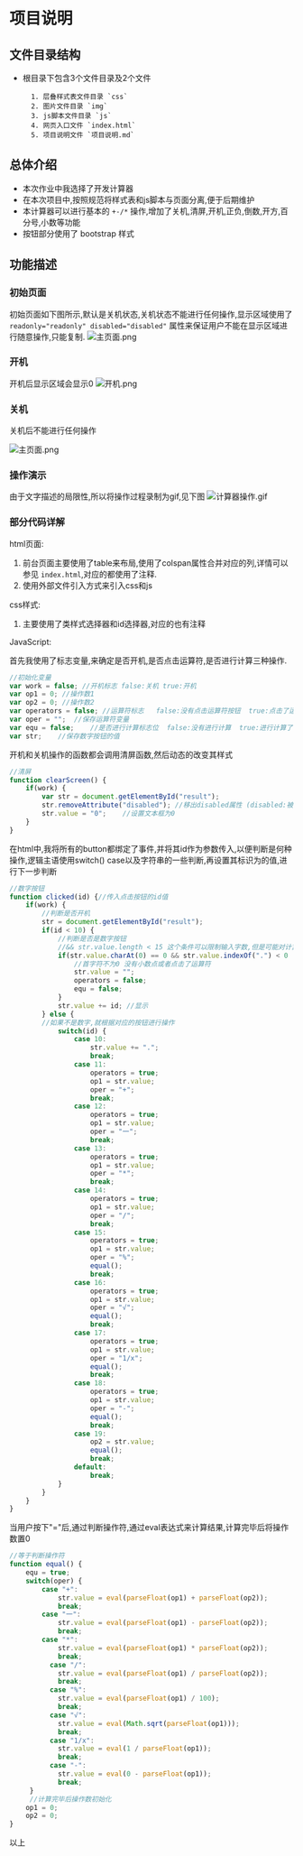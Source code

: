 # 项目说明

## 文件目录结构

* 根目录下包含3个文件目录及2个文件

        1. 层叠样式表文件目录 `css`
        2. 图片文件目录 `img`
        3. js脚本文件目录 `js`
        4. 网页入口文件 `index.html`
        5. 项目说明文件 `项目说明.md`

## 总体介绍

* 本次作业中我选择了开发计算器
* 在本次项目中,按照规范将样式表和js脚本与页面分离,便于后期维护
* 本计算器可以进行基本的 `+-/*` 操作,增加了关机,清屏,开机,正负,倒数,开方,百分号,小数等功能
* 按钮部分使用了 bootstrap 样式

## 功能描述

### 初始页面

初始页面如下图所示,默认是关机状态,关机状态不能进行任何操作,显示区域使用了 `readonly="readonly" disabled="disabled"` 属性来保证用户不能在显示区域进行随意操作,只能复制.
![主页面.png](https://i.loli.net/2018/05/21/5b022dc1dc06c.png)

### 开机

开机后显示区域会显示0
![开机.png](https://i.loli.net/2018/05/21/5b022dc1d67e1.png)

### 关机

关机后不能进行任何操作

![主页面.png](https://i.loli.net/2018/05/21/5b022dc1dc06c.png)

### 操作演示

由于文字描述的局限性,所以将操作过程录制为gif,见下图
![计算器操作.gif](https://i.loli.net/2018/05/21/5b0231b2dc291.gif)

### 部分代码详解

html页面:

1. 前台页面主要使用了table来布局,使用了colspan属性合并对应的列,详情可以参见 `index.html`,对应的都使用了注释.
2. 使用外部文件引入方式来引入css和js

css样式:

1. 主要使用了类样式选择器和id选择器,对应的也有注释

JavaScript:

首先我使用了标志变量,来确定是否开机,是否点击运算符,是否进行计算三种操作.

```javascript
//初始化变量
var work = false; //开机标志 false:关机 true:开机
var op1 = 0; //操作数1
var op2 = 0; //操作数2
var operators = false; //运算符标志   false:没有点击运算符按钮  true:点击了运算符按钮
var oper = "";  //保存运算符变量
var equ = false;    //是否进行计算标志位  false:没有进行计算  true:进行计算了
var str;    //保存数字按钮的值
```

开机和关机操作的函数都会调用清屏函数,然后动态的改变其样式

```JavaScript
//清屏
function clearScreen() {
    if(work) {
        var str = document.getElementById("result");
        str.removeAttribute("disabled"); //移出disabled属性 (disabled:被禁用的input元素既不可用,也不可点击)
        str.value = "0";    //设置文本框为0
    }
}
```

在html中,我将所有的button都绑定了事件,并将其id作为参数传入,以便判断是何种操作,逻辑主语使用switch() case以及字符串的一些判断,再设置其标识为的值,进行下一步判断

```JavaScript
//数字按钮
function clicked(id) {//传入点击按钮的id值
    if(work) {
        //判断是否开机
        str = document.getElementById("result");
        if(id < 10) {
            //判断是否是数字按钮 
            //&& str.value.length < 15 这个条件可以限制输入字数,但是可能对计算结果造成影响
            if(str.value.charAt(0) == 0 && str.value.indexOf(".") < 0 || operators == true || equ == true) {
                //首字符不为0 没有小数点或者点击了运算符
                str.value = "";
                operators = false;
                equ = false;
            }
            str.value += id; //显示
        } else {
        //如果不是数字,就根据对应的按钮进行操作
            switch(id) {
                case 10:
                    str.value += ".";
                    break;
                case 11:
                    operators = true;
                    op1 = str.value;
                    oper = "+";
                    break;
                case 12:
                    operators = true;
                    op1 = str.value;
                    oper = "一";
                    break;
                case 13:
                    operators = true;
                    op1 = str.value;
                    oper = "*";
                    break;
                case 14:
                    operators = true;
                    op1 = str.value;
                    oper = "/";
                    break;
                case 15:
                    operators = true;
                    op1 = str.value;
                    oper = "%";
                    equal();
                    break;
                case 16:
                    operators = true;
                    op1 = str.value;
                    oper = "√";
                    equal();
                    break;
                case 17:
                    operators = true;
                    op1 = str.value;
                    oper = "1/x";
                    equal();
                    break;
                case 18:
                    operators = true;
                    op1 = str.value;
                    oper = "-";
                    equal();
                    break;
                case 19:
                    op2 = str.value;
                    equal();
                    break;
                default:
                    break;
            }
        }
    }
}
```

当用户按下"="后,通过判断操作符,通过eval表达式来计算结果,计算完毕后将操作数置0

```JavaScript
//等于判断操作符
function equal() {
    equ = true;
    switch(oper) {
        case "+":
            str.value = eval(parseFloat(op1) + parseFloat(op2));
            break;
        case "一":
            str.value = eval(parseFloat(op1) - parseFloat(op2));
            break;
        case "*":
            str.value = eval(parseFloat(op1) * parseFloat(op2));
            break;
          case "/":
            str.value = eval(parseFloat(op1) / parseFloat(op2));
            break;
          case "%":
            str.value = eval(parseFloat(op1) / 100);
            break;
          case "√":
            str.value = eval(Math.sqrt(parseFloat(op1)));
            break;
          case "1/x":
            str.value = eval(1 / parseFloat(op1));
            break;
          case "-":
            str.value = eval(0 - parseFloat(op1));
            break;
     }
     //计算完毕后操作数初始化
    op1 = 0;
    op2 = 0;
}
```

以上
